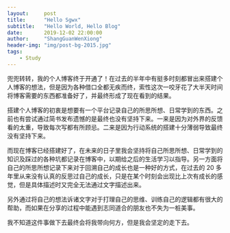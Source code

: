 ```yaml
---
layout:     post
title:      "Hello Sgwx"
subtitle:   "Hello World, Hello Blog"
date:       2019-12-02 22:00:00
author:     "ShangGuanWenXiong"
header-img: "img/post-bg-2015.jpg"
tags:
    - Study
---
```


兜兜转转，我的个人博客终于开通了！在过去的半年中有挺多时刻都冒出来搭建个人博客的想法，但是因为各种借口全都无疾而终，索性这次一咬牙花了大半天时间将博客需要的东西都准备好了，并最终形成了现在看到的结果。

搭建个人博客的初衷是想要有一个平台记录自己的所思所想、日常学到的东西。之前也有尝试通过简书发布遗憾的是最终也没有坚持下来。一来是因为对外界的反馈看的太重，导致每次写都有所顾忌。二来是因为行动系统的搭建十分薄弱导致最终没有坚持下来。

而现在博客已经搭建好了，在未来的日子里我会坚持将自己所思所想、日常学到的知识及踩过的各种坑都记录在博客中，以期给之后的生活学习以指导。另一方面将自己的所思所想记录下来对于回溯自己的成长也是一种好的方式，在过去的 20 多年里从来没有认真的反思过自己的成长，只是在某个时刻会出现比上次有成长的感觉，但是具体描述时又完全无法通过文字描述出来。

另外通过将自己的想法诉诸文字对于打理自己的思维、训练自己的逻辑都有很大的帮助，而如果在分享的过程中能遇到志同道合的朋友也不失为一桩美事。

我不知道这件事做下去最终会将我带向何方，但是我会坚定的走下去。
